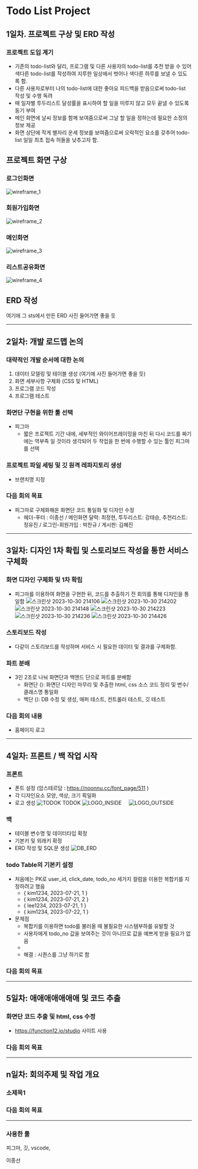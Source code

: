 # Todo List Project

## 1일차. 프로젝트 구상 및 ERD 작성

### 프로젝트 도입 계기

- 기존의 todo-list와 달리, 프로그램 및 다른 사용자의 todo-list를 추천 받을 수 있어 색다른 todo-list를 작성하여 지루한 일상에서 벗어나 색다른 하루를 보낼 수 있도록 함.
- 다른 사용자로부터 나의 todo-list에 대한 좋아요 피드백을 받음으로써 todo-list 작성 및 수행 독려
- 매 일자별 투두리스트 달성률을 표시하여 할 일을 미루지 않고 모두 끝낼 수 있도록 동기 부여
- 메인 화면에 날씨 정보를 함께 보여줌으로써 그날 할 일을 정하는데 필요한 소정의 정보 제공
- 화면 상단에 작게 별자리 운세 정보를 보여줌으로써 오락적인 요소를 갖추어 todo-list 일일 최초 접속 허들을 낮추고자 함.

## 프로젝트 화면 구상

### 로그인화면

![wireframe_1](https://github.com/yoojinChung98/sql_study/assets/142370086/238887f1-39ab-48cf-80dd-6164e22166a3)

### 회원가입화면

![wireframe_2](https://github.com/yoojinChung98/sql_study/assets/142370086/f5f62d6b-bc96-41e6-ab0f-4ae47781d437)

### 메인화면

![wireframe_3](https://github.com/yoojinChung98/sql_study/assets/142370086/a580e07b-b808-4040-ab36-e45beaac2f79)

### 리스트공유화면

![wireframe_4](https://github.com/yoojinChung98/sql_study/assets/142370086/09d80dc8-21a7-47f1-8d0c-f06b2ffde21c)

## ERD 작성

여기에 그 sts에서 만든 ERD 사진 들어가면 좋을 듯

<hr/>

## 2일차: 개발 로드맵 논의

### 대략적인 개발 순서에 대한 논의

1. 데이터 모델링 및 테이블 생성 (여기에 사진 들어가면 좋을 듯)
2. 화면 세부사항 구체화 (CSS 및 HTML)
3. 프로그램 코드 작성
4. 프로그램 테스트

### 화면단 구현을 위한 툴 선택

- 피그마
  - 짧은 프로젝트 기간 내에, 세부적인 와이어프레이밍을 마친 뒤 다시 코드를 짜기에는 역부족 일 것이라 생각되어 두 작업을 한 번에 수행할 수 있는 툴인 피그마를 선택

### 프로젝트 파일 세팅 및 깃 원격 레파지토리 생성

- 브랜치명 지정

### 다음 회의 목표

- 피그마로 구체화해온 화면단 코드 통일화 및 디자인 수정
  - 헤더-푸터 : 이종선 / 메인화면 달력: 최정현, 투두리스트: 강태승, 추천리스트: 정유진 / 로그인-회원가입 : 박찬규 / 게시판: 김혜진

<hr/>

## 3일차: 디자인 1차 확립 및 스토리보드 작성을 통한 서비스 구체화

### 화면 디자인 구체화 및 1차 확립

- 피그마를 이용하여 화면을 구현한 뒤, 코드를 추출하기 전 회의를 통해 디자인을 통일함
  ![스크린샷 2023-10-30 214106](https://github.com/yoojinChung98/java_basic/assets/142370086/879382cc-ede3-48c3-b84f-8424ac813de9)
  ![스크린샷 2023-10-30 214202](https://github.com/yoojinChung98/java_basic/assets/142370086/23829dd7-8310-4a2e-b873-b1e72838c4ad)
  ![스크린샷 2023-10-30 214148](https://github.com/yoojinChung98/java_basic/assets/142370086/be9361cc-a629-4ff0-8f5b-107de5607d26)
  ![스크린샷 2023-10-30 214223](https://github.com/yoojinChung98/java_basic/assets/142370086/59095650-e065-4f86-8ebb-3fddaa949d79)
  ![스크린샷 2023-10-30 214236](https://github.com/yoojinChung98/java_basic/assets/142370086/4ff7cd21-a179-4912-9625-c3d28f953cb3)
  ![스크린샷 2023-10-30 214426](https://github.com/yoojinChung98/java_basic/assets/142370086/9bd01ae3-81a6-4ad1-8a36-efcc634db96e)

### 스토리보드 작성

- 다같이 스토리보드를 작성하며 서비스 시 필요한 데이터 및 결과를 구체화함.

### 파트 분배

- 3인 2조로 나눠 화면단과 백엔드 단으로 파트를 분배함
  - 화면단 (): 화면단 디자인 마무리 및 추출한 html, css 소스 코드 정리 및 변수/클래스명 통일화
  - 백단 (): DB 수정 및 생성, 매퍼 테스트, 컨트롤러 테스트, 깃 테스트

### 다음 회의 내용

- 홈페이지 로고

<hr/>

## 4일차: 프론트 / 백 작업 시작

### 프론트

- 폰트 설정 (암스테르담 : https://noonnu.cc/font_page/511 )
- 각 디자인요소 모양, 색상, 크기 획일화
- 로고 생성
  ![TODOK TODOK](https://github.com/yoojinChung98/spring-work/assets/142370086/9f32a427-a5f6-4ba9-af65-8871a10e5ca0)
  ![LOGO_INSIDE](https://github.com/yoojinChung98/spring-work/assets/142370086/761ba9c2-5d39-4a28-8192-21e35613397a) &nbsp;&nbsp;&nbsp;
  ![LOGO_OUTSIDE](https://github.com/yoojinChung98/spring-work/assets/142370086/33dddef0-6287-44fe-b3a9-4fe5720c8001)

### 백

- 테이블 변수명 및 데이터타입 확정
- 기본키 및 외래키 확정
- ERD 작성 및 SQL문 생성
  ![DB_ERD](https://github.com/yoojinChung98/java_basic/assets/142370086/7bd981b1-bb5a-4247-9ed7-106aeeafe7f1)

### todo Table의 기본키 설정

- 처음에는 PK로 user_id, click_date, todo_no 세가지 컬럼을 이용한 복합키를 지정하려고 했음
  - { kim1234, 2023-07-21, 1 }
  - { kim1234, 2023-07-21, 2 }
  - { lee1234, 2023-07-21, 1 }
  - { kim1234, 2023-07-22, 1 }
- 문제점
  - 복합키를 이용하면 todo를 불러올 때 불필요한 시스템부하를 유발할 것
  - 사용자에게 todo_no 값을 보여주는 것이 아니므로 값을 예쁘게 받을 필요가 없음
  -
  - 해결 : 시퀀스를 그냥 하기로 함

### 다음 회의 목표

<hr/>

## 5일차: 애애애애애애애 및 코드 추출

### 화면단 코드 추출 및 html, css 수정

- https://function12.io/studio 사이트 사용

### 다음 회의 목표

<hr/>

## n일차: 회의주제 및 작업 개요

### 소제목1

### 다음 회의 목표

<hr/>

### 사용한 툴

피그마, 깃, vscode,

이종선
